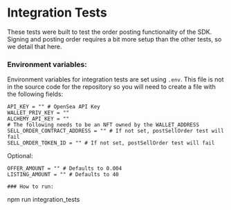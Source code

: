 # Integration Tests

These tests were built to test the order posting functionality of the SDK. Signing and posting order requires a bit more setup than the other tests, so we detail that here.

### Environment variables:

Environment variables for integration tests are set using `.env`. This file is not in the source code for the repository so you will need to create a file with the following fields:

```
API_KEY = "" # OpenSea API Key
WALLET_PRIV_KEY = ""
ALCHEMY_API_KEY = ""
# The following needs to be an NFT owned by the WALLET_ADDRESS
SELL_ORDER_CONTRACT_ADDRESS = "" # If not set, postSellOrder test will fail
SELL_ORDER_TOKEN_ID = "" # If not set, postSellOrder test will fail
```

Optional:

```
OFFER_AMOUNT = "" # Defaults to 0.004
LISTING_AMOUNT = "" # Defaults to 40

### How to run:

```

npm run integration_tests

```

```
